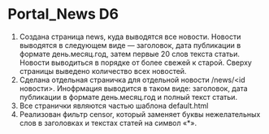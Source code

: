 # Portal_News D6
1.	Создана страница news, куда выводятся все новости. Новости выводятся в следующем виде — заголовок, дата публикации в формате день.месяц.год, затем первые 20 слов текста статьи. Новости выводиться в порядке от более свежей к старой. Сверху страницы выведено количество всех новостей.
2.	Сделана отдельная страничка для отдельной новости /news/<id новости>. Инофрмация выводится в таком виде: заголовок, дата публикации в формате день.месяц.год и полный текст статьи.
3.	Все странички являются частью шаблона default.html
4.	Реализован фильтр censor, который заменяет буквы нежелательных слов в заголовках и текстах статей на символ «*».
